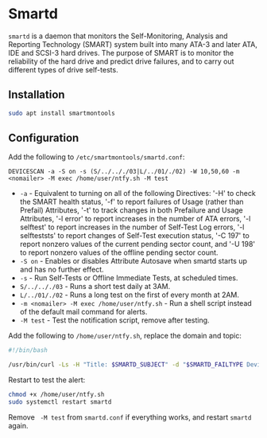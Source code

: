 # Smartd

`smartd` is a daemon that monitors the Self-Monitoring, Analysis and Reporting Technology (SMART) system built into many ATA-3 and later ATA, IDE and SCSI-3 hard drives. The purpose of SMART is to monitor the reliability of the hard drive and predict drive failures, and to carry out different types of drive self-tests.

## Installation

```bash
sudo apt install smartmontools
```

## Configuration

Add the following to `/etc/smartmontools/smartd.conf`:

```
DEVICESCAN -a -S on -s (S/../.././03|L/../01/./02) -W 10,50,60 -m <nomailer> -M exec /home/user/ntfy.sh -M test
```

- `-a` - Equivalent to turning on all of the following Directives: '-H' to check the SMART health status, '-f' to report failures of Usage (rather than Prefail) Attributes, '-t' to track changes in both Prefailure and Usage Attributes, '-l error' to report increases in the number of ATA errors, '-l selftest' to report increases in the number of Self-Test Log errors, '-l selfteststs' to report changes of Self-Test execution status, '-C 197' to report nonzero values of the current pending sector count, and '-U 198' to report nonzero values of the offline pending sector count.
- `-S on` - Enables or disables Attribute Autosave when smartd starts up and has no further effect.
- `-s` - Run Self-Tests or Offline Immediate Tests, at scheduled times.
- `S/../.././03` - Runs a short test daily at 3AM.
- `L/../01/./02` - Runs a long test on the first of every month at 2AM.
 - `-m <nomailer> -M exec /home/user/ntfy.sh` - Run a shell script instead of the default mail command for alerts.
- `-M test` - Test the notification script, remove after testing.

Add the following to `/home/user/ntfy.sh`, replace the domain and topic:

```bash
#!/bin/bash

/usr/bin/curl -Ls -H "Title: $SMARTD_SUBJECT" -d "$SMARTD_FAILTYPE Device: $SMARTD_DEVICE Time: $SMARTD_TFIRST Message: $SMARTD_FULLMESSAGE" https://ntfy.domain.com/Topic
```

Restart to test the alert:

```bash
chmod +x /home/user/ntfy.sh
sudo systemctl restart smartd
```

Remove ` -M test` from `smartd.conf` if everything works, and restart `smartd` again.
